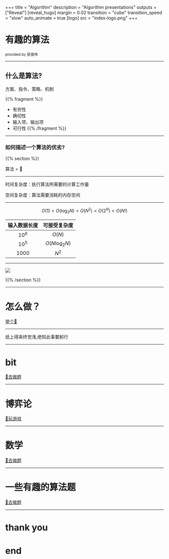 +++
title = "Algorithm"
description = "Algorithm presentations"
outputs = ["Reveal"]
[reveal_hugo]
margin = 0.02
transition = "cube"
transition_speed = "slow"
auto_animate = true
[logo]
src = "index-logo.png"
+++

# 有趣的算法

<small> provided by 吴俊伟 </small>

---
## 什么是算法?

方案、指令、策略、机制

{{% fragment %}}
- 有穷性
- 确切性
- 输入项、输出项
- 可行性 
{{% /fragment %}}
  
---

### 如何描述一个算法的优劣?

{{% section %}}

算法 = 🐴

---

时间复杂度：执行算法所需要的计算工作量

空间复杂度：算法需要消耗的内存空间

---

$$
O(1)<O(\log_2{N})<O(N^2)<O(2^N)<O(N!)
$$

|输入数据长度|可接受复杂度|
|:----:|:----:|
|$10^{6}$|$O(N)$|
|$10^{5}$|$O(N\log_2{N})$|
|1000|$N^{2}$|
---

![](/images/sort.png)

{{% /section %}}

---

# 怎么做？

[举个🌰](/example/)

---

纸上得来终觉浅,绝知此事要躬行

---

# bit

[💪去做题](/bit/)

---

# 博弈论

[💪玩游戏](/game/)

---

# 数学

[💪去做题](/math/)

---

# 一些有趣的算法题

[💪去做题](/others/)

---

<h1 class="fragment fade-out" data-autoslide="1000">thank you</h1>
<h1 class="fragment fade-up" >end</h1>